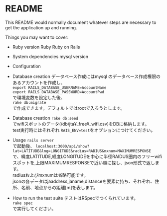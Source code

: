 # README

This README would normally document whatever steps are necessary to get the
application up and running.

Things you may want to cover:

* Ruby version
Ruby
Ruby on Rails

* System dependencies
mysql version

* Configuration

* Database creation
データベース作成にはmysql のデータベース作成権限のあるアカウントを作成し、  
`export RAILS_DATABASE_USERNAME=AccountName`  
`export RAILS_DATABASE_PASSWORD=AccountPwd`  
で環境変数を設定した後、  
`rake db:migrate`  
で作成できます。デフォルトではrootで入ろうとします。  

* Database creation
`rake db:seed`  
でwifiスポットのデータ(/db/jta¥_free¥_wifi.csv)をDBに格納します。  
test実行時にはそれぞれ `RAIS_ENV=test`をオプションにつけてください。  

* Usage
`rails server`  
で起動後、 
`localhost:3000/api/show?lat=LATITUDE&lng=LONGITUDE&radius=RADIUS&mxnum=MAXIMUMRESPONSE`  
で、緯度LATITUDE,経度LONGITUDEを中心に半径RAIDUS圏内のフリーwifiスポットを,上限MAXIMUMRESPONSEで近い順に探し、json形式で返します。  
radiusおよびmxnumは省略可能です。  
jsonの各データはjaaddress,janame,distanceを要素に持ち、それぞれ、住所、名前、地点からの距離[m]を表します。

* How to run the test suite
テストはRSpecでつくられています。  
`rake spec`  
で実行してください。  
